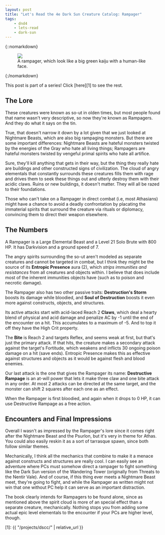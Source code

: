 ```yaml
---
layout: post
title: "Let's Read the 4e Dark Sun Creature Catalog: Rampager"
tags:
    - dnd4
    - lets-read
    - dark-sun
---
```


{::nomarkdown}
<figure class="center">
  <img src="{{ "/assets/wir-dscc-rampager.png" | absolute_url }}"/>
  <figcaption>
    A rampager, which look like a big green kaiju with a human-like face.
  </figcaption>
</figure>
{:/nomarkdown}

This post is part of a series! Click [here][1] to see the rest.

## The Lore

These creatures were known as so-ut in olden times, but most people found that
name wasn't very descriptive, so now they're known as Rampagers. And they do
what it says on the tin.

True, that doesn't narrow it down by a lot given that we just looked at
Nightmare Beasts, which are also big rampaging monsters. But there are some
important differences: Nightmare Beasts are hateful monsters twisted by the
energies of the Gray who hate all living things; Rampagers are hateful monsters
twisted by vengeful primal spirits who hate all artifice.

Sure, they'll kill anything that gets in their way, but the thing they really
hate are buildings and other constructed signs of civilization. The cloud of
angry elementals that constantly surrounds these creatures fills them with rage
and drives them to seek these things out and utterly destroy them with their
acidic claws. Ruins or new buildings, it doesn't matter. They will all be razed
to their foundations.

Those who can't take on a Rampager in direct combat (i.e, most Athasians) might
have a chance to avoid a deadly confrontation by placating the immaterial
spirits that surround the creature via rituals or diplomacy, convincing them to
direct their weapon elsewhere.

## The Numbers

A Rampager is a Large Elemental Beast and a Level 21 Solo Brute with 800 HP. It
has Darkvision and a ground speed of 7.

The angry spirits surrounding the so-ut aren't modeled as separate creatures and
cannot be targeted in combat, but I think they might be the source of its
**Entropic Presence** aura (2), which _strips immunities and resistances_ from
all creatures and objects within. I believe that does include most of the
inherent immunities objects have (such as to poison and necrotic damage).

The Rampager also has two other passive traits: **Destruction's Storm** boosts
its damage while bloodied, and **Soul of Destruction** boosts it even more
against constructs, objects, and structures.

Its active attacks start with acid-laced Reach 2 **Claws**, which deal a hearty
blend of physical and acid damage and penalize AC by -1 until the end of the
encounter on a hit. This accumulates to a maximum of -5. And to top it off they
have the High Crit property.

The **Bite** is Reach 2 and targets Reflex, and seems weak at first, but that's
just the primary attack. If that hits, the creature makes a secondary attack
against the target's Fortitude, which weakens and inflicts 30 ongoing poison
damage on a hit (save ends). Entropic Presence makes this as effective against
structures and objects as it would be against flesh and blood enemies.

Our last attack is the one that gives the Rampager its name: **Destructive
Rampage** is an at-will power that lets it make three claw and one bite attack
in any order. At most 2 attacks can be directed at the same target, and the
monster can shift 2 squares after each one as an effect.

When the Rampager is first bloodied, and again when it drops to 0 HP, it can use
Destructive Rampage as a free action.

## Encounters and Final Impressions

Overall I wasn't as impressed by the Rampager's lore since it comes right after
the Nightmare Beast and the Psurlon, but it's very in theme for Athas. You could
also easily reskin it as a sort of tarrasque spawn, since both follow similar
themes.

Mechanically, I think all the mechanics that combine to make it a menace against
constructs and structures are really cool. I can easily see an adventure where
PCs must somehow direct a rampager to fight something like the Dark Sun version
of the Wandering Tower (originally from Threats to the Nentir Vale). And of
course, if this thing ever meets a Nightmare Beast meet, they're going to fight,
and while the Rampager as written might not win that one without PC help it can
serve as an important distraction.

The book clearly intends for Rampagers to be found alone, since as mentioned
above the spirit cloud is more of an special effect than a separate creature,
mechanically. Nothing stops you from adding some actual epic level elementals to
the encounter if your PCs are higher level, though.

[1]: {{ "/projects/dscc/" | relative_url }}
